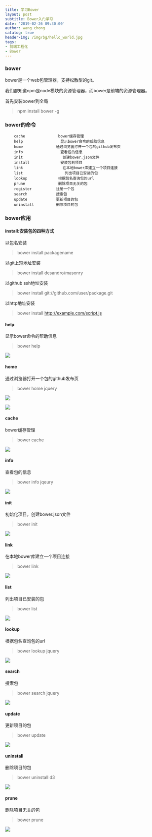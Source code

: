 ```yaml
---
title: 学习Bower
layout: post
subtitle: Bower入门学习
date: '2019-02-26 09:30:00'
author: wang chong
catalog: true
header-img: /img/bg/hello_world.jpg
tags:
- 前端工程化
- Bower
---
```


### bower
bower是一个web包管理器，支持松散型的git。

我们都知道npm是node模块的资源管理器，而bower是前端的资源管理器。

首先安装bower到全局
> npm install bower -g

### bower的命令
```
    cache               bower缓存管理
    help                 显示bower命令的帮助信息
    home               通过浏览器打开一个包的github发布页
    info                 查看包的信息
    init                  创建bower.json文件
    install              安装包到项目     
    link                  在本地bower库建立一个项目连接
    list                   列出项目已安装的包
    lookup              根据包名查询包的url
    prune               删除项目无关的包
    register           注册一个包
    search             搜索包
    update             更新项目的包
    uninstall          删除项目的包    
```
### bower应用
#### install:安装包的四种方式
以包名安装
> bower install   packagename 

以git上短地址安装
> bower install  desandro/masonry

以github ssh地址安装
> bower install git://github.com/user/package.git

以http地址安装
> bower install http://example.com/script.js

#### help
显示bower命令的帮助信息
> bower help

![](https://user-gold-cdn.xitu.io/2019/2/23/1691b0d7301dba16?w=649&h=324&f=png&s=35057)
#### home
 通过浏览器打开一个包的github发布页
> bower home jquery

![](https://user-gold-cdn.xitu.io/2019/2/23/1691b0e9891b55fd?w=647&h=68&f=png&s=8922)

![](https://user-gold-cdn.xitu.io/2019/2/23/1691b0eda65c133a?w=1134&h=210&f=png&s=25815)

#### cache
bower缓存管理
> bower cache

![](https://user-gold-cdn.xitu.io/2019/2/23/1691b0fede7a5d81?w=604&h=90&f=png&s=12655)

#### info
查看包的信息
> bower info jqeury

![](https://user-gold-cdn.xitu.io/2019/2/23/1691b1096aa9703a?w=641&h=290&f=png&s=26591)

#### init
初始化项目，创建bower.json文件
> bower init

![](https://user-gold-cdn.xitu.io/2019/2/23/1691b1139e4fb970?w=552&h=418&f=png&s=40340)
#### link
 在本地bower库建立一个项目连接
> bower link

![](https://user-gold-cdn.xitu.io/2019/2/23/1691b1210b0ddbfb?w=643&h=119&f=png&s=17127)
#### list
列出项目已安装的包
> bower list

![](https://user-gold-cdn.xitu.io/2019/2/23/1691b12c9c6f853e?w=642&h=181&f=png&s=26207)
#### lookup
根据包名查询包的url
> bower lookup jquery

![](https://user-gold-cdn.xitu.io/2019/2/23/1691b138c46ed81e?w=527&h=32&f=png&s=4580)

#### search 
搜索包
> bower search jquery

![](https://user-gold-cdn.xitu.io/2019/2/23/1691b146f2b44986?w=618&h=324&f=png&s=54121)
#### update
更新项目的包
> bower update

![](https://user-gold-cdn.xitu.io/2019/2/23/1691b1505f15c1b9?w=641&h=210&f=png&s=33846)
#### uninstall 
删除项目的包  
> bower uninstall d3

![](https://user-gold-cdn.xitu.io/2019/2/24/1691b1632534f90e?w=639&h=97&f=png&s=12291)
#### prune
删除项目无关的包
> bower prune

![](https://user-gold-cdn.xitu.io/2019/2/24/1691b1840c5d9c9e?w=640&h=115&f=png&s=21159)